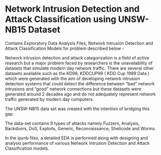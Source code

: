 
# Network Intrusion Detection and Attack Classification using UNSW-NB15 Dataset 

Contains Exploratory Data Analysis Files, Network Intrusion Detection and Attack Classification Models for problem described below - 

Network intrusion detection and attack categorization is a field of active research but a major problem faced by researchers is the unavailability of datasets that simulate modern day network traffic. There are several other datasets available such as the KD98, KDDCUP99 ( KDD Cup 1999 Data ) which were generated with the aim of developing network intrusion detection systems that could detect the difference between “bad” network intrusions and “good” network connections but these datasets were generated around 2 decades ago and do not adequately represent network traffic generated by modern day computers.

The UNSW-NB15 data set was created with the intention of bridging this gap.

The data-set contains 9 types of attacks namely Fuzzers, Analysis, Backdoors, DoS, Exploits, Generic, Reconnaissance, Shellcode and Worms.

In the ipynb files, a detailed EDA is performed along with designing and analysis performance of various Network Intrusion Detection and Attack Classification models.
